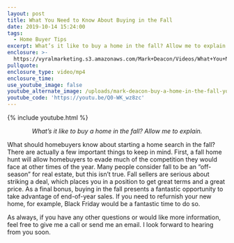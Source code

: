 ```yaml
---
layout: post
title: What You Need to Know About Buying in the Fall
date: 2019-10-14 15:24:00
tags:
  - Home Buyer Tips
excerpt: What’s it like to buy a home in the fall? Allow me to explain.
enclosure: >-
  https://vyralmarketing.s3.amazonaws.com/Mark+Deacon/Videos/What+You+Need+to+Know+About+Buying+in+the+Fall.mp4
pullquote:
enclosure_type: video/mp4
enclosure_time:
use_youtube_image: false
youtube_alternate_image: /uploads/mark-deacon-buy-a-home-in-the-fall-youtube.png
youtube_code: 'https://youtu.be/Q0-WK_wz8zc'
---
```


{% include youtube.html %}

<p style="text-align: center;"><em>What’s it like to buy a home in the fall? Allow me to explain.</em></p>

What should homebuyers know about starting a home search in the fall? There are actually a few important things to keep in mind. First, a fall home hunt will allow homebuyers to evade much of the competition they would face at other times of the year. Many people consider fall to be an “off-season” for real estate, but this isn’t true. Fall sellers are serious about striking a deal, which places you in a position to get great terms and a great price. As a final bonus, buying in the fall presents a fantastic opportunity to take advantage of end-of-year sales. If you need to refurnish your new home, for example, Black Friday would be a fantastic time to do so.

As always, if you have any other questions or would like more information, feel free to give me a call or send me an email. I look forward to hearing from you soon.